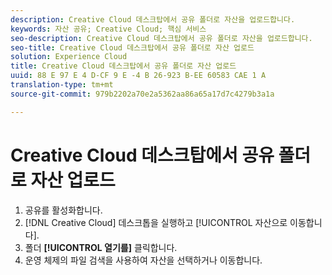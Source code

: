 ```yaml
---
description: Creative Cloud 데스크탑에서 공유 폴더로 자산을 업로드합니다.
keywords: 자산 공유; Creative Cloud; 핵심 서비스
seo-description: Creative Cloud 데스크탑에서 공유 폴더로 자산을 업로드합니다.
seo-title: Creative Cloud 데스크탑에서 공유 폴더로 자산 업로드
solution: Experience Cloud
title: Creative Cloud 데스크탑에서 공유 폴더로 자산 업로드
uuid: 88 E 97 E 4 D-CF 9 E -4 B 26-923 B-EE 60583 CAE 1 A
translation-type: tm+mt
source-git-commit: 979b2202a70e2a5362aa86a65a17d7c4279b3a1a

---
```



# Creative Cloud 데스크탑에서 공유 폴더로 자산 업로드

1. 공유를 활성화합니다.
1. [!DNL Creative Cloud] 데스크톱을 실행하고 [!UICONTROL 자산으로 이동합니다].
1. 폴더 **[!UICONTROL 열기를]** 클릭합니다.
1. 운영 체제의 파일 검색을 사용하여 자산을 선택하거나 이동합니다.
